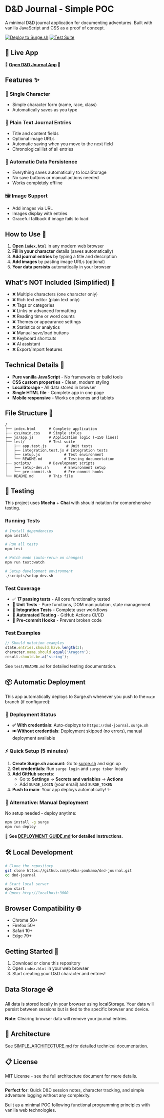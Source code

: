 # D&D Journal - Simple POC

A minimal D&D journal application for documenting adventures. Built with vanilla JavaScript and CSS as a proof of concept.

[![Deploy to Surge.sh](https://github.com/pekka-poukamo/dnd-journal/actions/workflows/deploy-surge.yml/badge.svg)](https://github.com/pekka-poukamo/dnd-journal/actions/workflows/deploy-surge.yml)
[![Test Suite](https://github.com/pekka-poukamo/dnd-journal/actions/workflows/test.yml/badge.svg)](https://github.com/pekka-poukamo/dnd-journal/actions/workflows/test.yml)

## 🚀 Live App

**🎲 [Open D&D Journal App](https://dnd-journal.surge.sh) 🎲**

## Features ✨

### 📝 **Single Character**
- Simple character form (name, race, class)
- Automatically saves as you type

### 📖 **Plain Text Journal Entries**
- Title and content fields
- Optional image URLs
- Automatic saving when you move to the next field
- Chronological list of all entries

### 💾 **Automatic Data Persistence**
- Everything saves automatically to localStorage
- No save buttons or manual actions needed
- Works completely offline

### 🖼️ **Image Support**
- Add images via URL
- Images display with entries
- Graceful fallback if image fails to load

## How to Use 🚀

1. **Open `index.html`** in any modern web browser
2. **Fill in your character** details (saves automatically)
3. **Add journal entries** by typing a title and description
4. **Add images** by pasting image URLs (optional)
5. **Your data persists** automatically in your browser

## What's NOT Included (Simplified) 🚫

- ❌ Multiple characters (one character only)
- ❌ Rich text editor (plain text only)
- ❌ Tags or categories
- ❌ Links or advanced formatting
- ❌ Reading time or word counts
- ❌ Themes or appearance settings
- ❌ Statistics or analytics
- ❌ Manual save/load buttons
- ❌ Keyboard shortcuts
- ❌ AI assistant
- ❌ Export/import features

## Technical Details 🔧

- **Pure vanilla JavaScript** - No frameworks or build tools
- **CSS custom properties** - Clean, modern styling
- **LocalStorage** - All data stored in browser
- **Single HTML file** - Complete app in one page
- **Mobile responsive** - Works on phones and tablets

## File Structure 📁

```
/
├── index.html      # Complete application
├── css/main.css    # Simple styles
├── js/app.js       # Application logic (~150 lines)
├── test/           # Test suite
│   ├── app.test.js         # Unit tests
│   ├── integration.test.js # Integration tests
│   ├── setup.js           # Test environment
│   └── README.md          # Testing documentation
├── scripts/        # Development scripts
│   ├── setup-dev.sh       # Environment setup
│   └── pre-commit.sh      # Pre-commit hooks
└── README.md       # This file
```

## 🧪 Testing

This project uses **Mocha** + **Chai** with should notation for comprehensive testing.

### **Running Tests**
```bash
# Install dependencies
npm install

# Run all tests
npm test

# Watch mode (auto-rerun on changes)
npm run test:watch

# Setup development environment
./scripts/setup-dev.sh
```

### **Test Coverage**
- ✅ **17 passing tests** - All core functionality tested
- 🔧 **Unit Tests** - Pure functions, DOM manipulation, state management
- 🎯 **Integration Tests** - Complete user workflows
- 🚀 **Automated Testing** - GitHub Actions CI/CD
- 🔄 **Pre-commit Hooks** - Prevent broken code

### **Test Examples**
```javascript
// Should notation examples
state.entries.should.have.length(3);
character.name.should.equal('Aragorn');
result.should.be.a('string');
```

See `test/README.md` for detailed testing documentation.

## 📦 Automatic Deployment

This app automatically deploys to Surge.sh whenever you push to the `main` branch (if configured):

### 🔧 **Deployment Status**
- **✅ With credentials**: Auto-deploys to `https://dnd-journal.surge.sh`
- **⏭️ Without credentials**: Deployment skipped (no errors), manual deployment available

### ⚡ Quick Setup (5 minutes)
1. **Create Surge.sh account**: Go to [surge.sh](https://surge.sh) and sign up
2. **Get credentials**: Run `surge login` and `surge token` locally
3. **Add GitHub secrets**: 
   - Go to **Settings** → **Secrets and variables** → **Actions**
   - Add `SURGE_LOGIN` (your email) and `SURGE_TOKEN`
4. **Push to main**: Your app deploys automatically! ✨

### 🚀 **Alternative: Manual Deployment**
No setup needed - deploy anytime:
```bash
npm install -g surge
npm run deploy
```

📖 **See [DEPLOYMENT_GUIDE.md](DEPLOYMENT_GUIDE.md) for detailed instructions.**

## 🛠 Local Development

```bash
# Clone the repository
git clone https://github.com/pekka-poukamo/dnd-journal.git
cd dnd-journal

# Start local server
npm start
# Opens http://localhost:3000
```

## Browser Compatibility 🌐

- Chrome 50+
- Firefox 50+
- Safari 10+
- Edge 79+

## Getting Started 🎯

1. Download or clone this repository
2. Open `index.html` in your web browser
3. Start creating your D&D character and entries!

## Data Storage 💿

All data is stored locally in your browser using localStorage. Your data will persist between sessions but is tied to the specific browser and device. 

**Note**: Clearing browser data will remove your journal entries.

## 📁 Architecture

See [SIMPLE_ARCHITECTURE.md](SIMPLE_ARCHITECTURE.md) for detailed technical documentation.

## 📋 License

MIT License - see the full architecture document for more details.

---

**Perfect for**: Quick D&D session notes, character tracking, and simple adventure logging without any complexity.

Built as a minimal POC following functional programming principles with vanilla web technologies.
